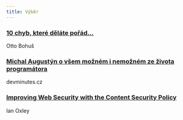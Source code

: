 ```yaml
---
title: Výběr
---
```


### [10 chyb, které děláte pořád…](http://ottocopy.cz/10-chyb-treti-dil)
Otto Bohuš

### [Michal Augustýn o všem možném i nemožném ze života programátora](http://devminutes.cz/episode/24)
devminutes.cz

### [Improving Web Security with the Content Security Policy](http://www.sitepoint.com/improving-web-security-with-the-content-security-policy/)
Ian Oxley
